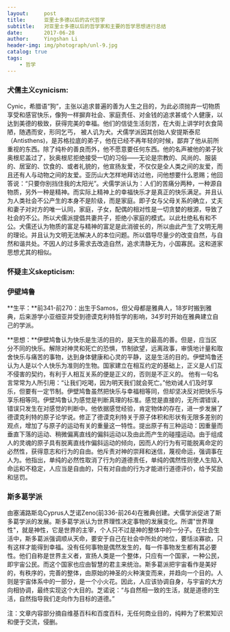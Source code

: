 ```yaml
---
layout:     post
title:      亚里士多德以后的古代哲学
subtitle:   对亚里士多德以后的哲学家和主要的哲学思想进行总结
date:       2017-06-28
author:     Yingshan Li
header-img: img/photograph/unl-9.jpg
catalog: true
tags:
    - 哲学
---
```


### 犬儒主义cynicism:
Cynic，希腊语“狗”，主张以追求普遍的善为人生之目的，为此必须抛弃一切物质享受和感官快乐，像狗一样摒弃社会、家庭责任、对金钱的追求甚或个人健康，以达到美德的极致，获得完美的幸福。他们的信徒生活刻苦，在大街上讲学时衣食简陋，随遇而安，形同乞丐， 被人讥为犬。犬儒学派因其创始人安提斯泰尼（Antisthens)，是苏格拉底的弟子，他在已经不再年轻的时候，鄙弃了他从前所重视的东西。除了纯朴的善良而外，他不愿意要任何东西。他的名声被他的弟子狄奥根尼盖过了，狄奥根尼拒绝接受一切的习俗——无论是宗教的、风尚的、服装的、居室的、饮食的、或者礼貌的，他宣扬友爱，不仅仅是全人类之间的友爱，而且还有人与动物之间的友爱。亚历山大怎样地拜访过他，问他想要什么恩赐；他回答说：“只要你别挡住我的太阳光”。犬儒学派认为：人们的苦痛分两种，一种源自物质，另外一种是精神。而实际上精神上的幸福快乐才是真正的快乐满足。并且认为人类社会不公产生的本身不是阶级，而是家庭。即子女与父母关系的确立，丈夫和妻子对对方的唯一认同，家庭，子女，配偶的相对性是一切贪婪的根源，导致了社会的不公。所以犬儒派提倡共妻共子，拒绝小家庭的模式。以此杜绝私有和不公。犬儒还认为物质的富足与精神的富足是此消彼长的，所以由此产生了文明无用的理论。并且认为文明无法解决人的本位问题。所以倡导尽量少的改变自然，与自然和谐共处。不因人的过多需求去改造自然，追求清静无为，小国寡民。这和道家思想尤其的相似。

### 怀疑主义skepticism: 

### 伊壁鸠鲁

**生平：**前341-前270：出生于Samos，但父母都是雅典人，18岁时搬到雅典，后来游学小亚细亚并受到德谟克利特哲学的影响，34岁时开始在雅典建立自己的学派。

**思想：**伊壁鸠鲁认为快乐是生活的目的，是天生的最高的善。但是，应当区分不同的快乐。解除对神灵和死亡的恐惧，节制欲望，远离政事，审慎地计量和取舍快乐与痛苦的事物，达到身体健康和心灵的平静，这是生活的目的。伊壁鸠鲁还认为人是以个人快乐为准则的生物。国家建立在相互约定的基础上，正义是人们互不侵害的契约，有利于人相互关系的便是正义的，否则是不正义的。 他有一句名言常常为人所引用：“让我们吃喝，因为明天我们就会死亡。”他劝诫人们及时享乐，但要有一定节制。伊壁鸠鲁虽然把快乐与幸福相等同，但却坚决反对把快乐与享乐相等同。伊壁鸠鲁认为感觉是判断真理的标准。感觉是直接的，无所谓错误，错误只发生在对感觉的判断中。他依据感觉经验，肯定物体的存在，进一步发展了德谟克利特的原子论学说。修正了德谟克利特关于原子体积和形状有无限多差别的观点，增加了与原子的运动有关的重量这一特性。提出原子有三种运动：因重量而垂直下落的运动、稍微偏离直线的偏斜运动以及由此而产生的碰撞运动。由于组成人的灵魂的原子具有脱离直线作偏斜运动的倾向，因而人的行为有可能脱离命定的必然性，获得意志和行为的自由。他斥责对神的崇拜和迷信，蔑视命运，强调事在人为。他指出，单纯的必然性取消了行为的道德责任，单纯的偶然性则使人生陷入命运和不稳定，人应当是自由的，只有对自由的行为才能进行道德评价，给予奖励和惩罚。

### 斯多葛学派
由塞浦路斯岛Cyprus人芝诺Zeno(前336-前264)在雅典创建。犬儒学派促进了斯多葛学派的发展。斯多葛学派认为世界理性决定事物的发展变化。所谓"世界理性"，就是神性，它是世界的主宰，个人只不过是神的整体中的一分子。在社会生活中，斯多葛派强调顺从天命，要安于自己在社会中所处的地位，要恬淡寡欲，只有这样才能得到幸福。没有任何事物是偶然发生的，每一件事物发生都有其必要性。他们自称是世界主义者，宣扬人类是一个整体，只应有一个国家，一种公民，即宇宙公民。而这个国家也应由智慧的君主来统治。斯多葛派把宇宙看作是美好的，有秩序的，完善的整体，由原始的神圣的火种演变而来，并趋向一个目的。人则是宇宙体系中的一部分，是一个小火花。因此，人应该协调自身，与宇宙的大方向相协调，最终实现这个大目的。芝诺说：“与自然相一致的生活，就是道德的生活，自然指导我们走向作为目标的道德。”

注：文章内容部分摘自维基百科和百度百科，无任何商业目的，纯粹为了积累知识和便于交流，侵删。